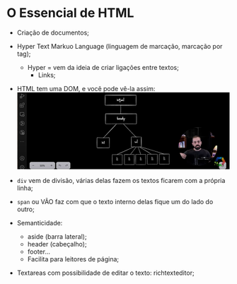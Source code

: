 # O Essencial de HTML

* Criação de documentos;
* Hyper Text Markuo Language (linguagem de marcação, marcação por tag);
  * Hyper = vem da ideia de criar ligações entre textos;
    * Links;
* HTML tem uma DOM, e você pode vê-la assim:
![alt text](image.png)
  
* `div` vem de divisão, várias delas fazem os textos ficarem com a própria linha;
* `span` ou VÃO faz com que o texto interno delas fique um do lado do outro;
*  Semanticidade:
   *  aside (barra lateral);
   *  header (cabeçalho);
   *  footer...
   *  Facilita para leitores de página;
*  Textareas com possibilidade de editar o texto: richtexteditor;